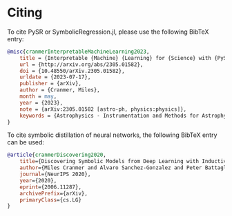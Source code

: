# Citing

To cite PySR or SymbolicRegression.jl, please use the following BibTeX entry:

```bibtex
@misc{cranmerInterpretableMachineLearning2023,
    title = {Interpretable {Machine} {Learning} for {Science} with {PySR} and {SymbolicRegression}.jl},
    url = {http://arxiv.org/abs/2305.01582},
    doi = {10.48550/arXiv.2305.01582},
    urldate = {2023-07-17},
    publisher = {arXiv},
    author = {Cranmer, Miles},
    month = may,
    year = {2023},
    note = {arXiv:2305.01582 [astro-ph, physics:physics]},
    keywords = {Astrophysics - Instrumentation and Methods for Astrophysics, Computer Science - Machine Learning, Computer Science - Neural and Evolutionary Computing, Computer Science - Symbolic Computation, Physics - Data Analysis, Statistics and Probability},
}
```

To cite symbolic distillation of neural networks, the following BibTeX entry can be used:

```bibtex
@article{cranmerDiscovering2020,
    title={Discovering Symbolic Models from Deep Learning with Inductive Biases},
    author={Miles Cranmer and Alvaro Sanchez-Gonzalez and Peter Battaglia and Rui Xu and Kyle Cranmer and David Spergel and Shirley Ho},
    journal={NeurIPS 2020},
    year={2020},
    eprint={2006.11287},
    archivePrefix={arXiv},
    primaryClass={cs.LG}
}
```
